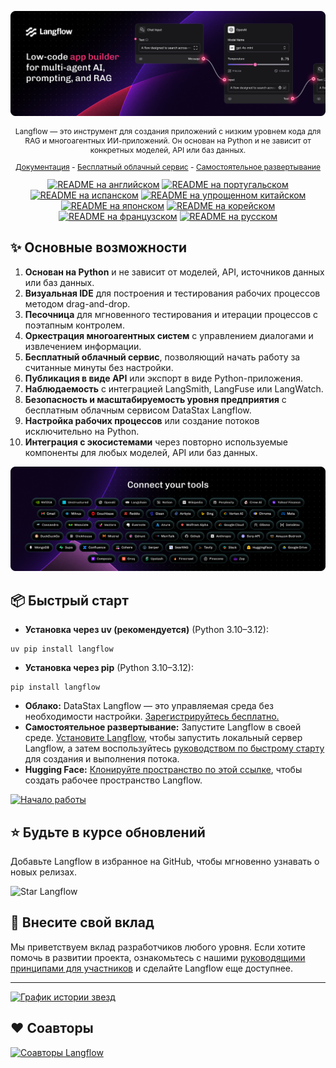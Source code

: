 <!-- markdownlint-disable MD030 -->

![Langflow](./docs/static/img/hero.png)

<p align="center" style="font-size: 12px;">
    Langflow — это инструмент для создания приложений с низким уровнем кода для RAG и многоагентных ИИ-приложений. Он основан на Python и не зависит от конкретных моделей, API или баз данных.
</p>

<p align="center" style="font-size: 12px;">
    <a href="https://docs.langflow.org" style="text-decoration: underline;">Документация</a> -
    <a href="https://astra.datastax.com/signup?type=langflow" style="text-decoration: underline;">Бесплатный облачный сервис</a> -
    <a href="https://docs.langflow.org/get-started-installation" style="text-decoration: underline;">Самостоятельное развертывание</a>

</p>

<div align="center">
  <a href="./README.md"><img alt="README на английском" src="https://img.shields.io/badge/English-d9d9d9"></a>
  <a href="./README.PT.md"><img alt="README на португальском" src="https://img.shields.io/badge/Portuguese-d9d9d9"></a>
  <a href="./README.ES.md"><img alt="README на испанском" src="https://img.shields.io/badge/Spanish-d9d9d9"></a>
  <a href="./README.zh_CN.md"><img alt="README на упрощенном китайском" src="https://img.shields.io/badge/简体中文-d9d9d9"></a>
  <a href="./README.ja.md"><img alt="README на японском" src="https://img.shields.io/badge/日本語-d9d9d9"></a>
  <a href="./README.KR.md"><img alt="README на корейском" src="https://img.shields.io/badge/한국어-d9d9d9"></a>
  <a href="./README.FR.md"><img alt="README на французском" src="https://img.shields.io/badge/Français-d9d9d9"></a>
  <a href="./README.RU.md"><img alt="README на русском" src="https://img.shields.io/badge/Русский-d9d9d9"></a>
</div>

## ✨ Основные возможности

1. **Основан на Python** и не зависит от моделей, API, источников данных или баз данных.
2. **Визуальная IDE** для построения и тестирования рабочих процессов методом drag-and-drop.
3. **Песочница** для мгновенного тестирования и итерации процессов с поэтапным контролем.
4. **Оркестрация многоагентных систем** с управлением диалогами и извлечением информации.
5. **Бесплатный облачный сервис**, позволяющий начать работу за считанные минуты без настройки.
6. **Публикация в виде API** или экспорт в виде Python-приложения.
7. **Наблюдаемость** с интеграцией LangSmith, LangFuse или LangWatch.
8. **Безопасность и масштабируемость уровня предприятия** с бесплатным облачным сервисом DataStax Langflow.
9. **Настройка рабочих процессов** или создание потоков исключительно на Python.
10. **Интеграция с экосистемами** через повторно используемые компоненты для любых моделей, API или баз данных.

![Интеграции](./docs/static/img/integrations.png)

## 📦 Быстрый старт

- **Установка через uv (рекомендуется)** (Python 3.10–3.12):

```shell
uv pip install langflow
```

- **Установка через pip** (Python 3.10–3.12):

```shell
pip install langflow
```

- **Облако:** DataStax Langflow — это управляемая среда без необходимости настройки. [Зарегистрируйтесь бесплатно.](https://astra.datastax.com/signup?type=langflow)
- **Самостоятельное развертывание:** Запустите Langflow в своей среде. [Установите Langflow](https://docs.langflow.org/get-started-installation), чтобы запустить локальный сервер Langflow, а затем воспользуйтесь [руководством по быстрому старту](https://docs.langflow.org/get-started-quickstart) для создания и выполнения потока.
- **Hugging Face:** [Клонируйте пространство по этой ссылке](https://huggingface.co/spaces/Langflow/Langflow?duplicate=true), чтобы создать рабочее пространство Langflow.

[![Начало работы](https://github.com/user-attachments/assets/f1adfbe7-3c35-43a4-b265-661f3d4f875f)](https://www.youtube.com/watch?v=kinngWhaUKM)

## ⭐ Будьте в курсе обновлений

Добавьте Langflow в избранное на GitHub, чтобы мгновенно узнавать о новых релизах.

![Star Langflow](https://github.com/user-attachments/assets/03168b17-a11d-4b2a-b0f7-c1cce69e5a2c)

## 👋 Внесите свой вклад

Мы приветствуем вклад разработчиков любого уровня. Если хотите помочь в развитии проекта, ознакомьтесь с нашими [руководящими принципами для участников](./CONTRIBUTING.md) и сделайте Langflow еще доступнее.

---

[![График истории звезд](https://api.star-history.com/svg?repos=langflow-ai/langflow&type=Timeline)](https://star-history.com/#langflow-ai/langflow&Date)

## ❤️ Соавторы

[![Соавторы Langflow](https://contrib.rocks/image?repo=langflow-ai/langflow)](https://github.com/langflow-ai/langflow/graphs/contributors)
